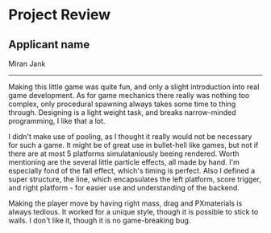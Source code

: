 # Project Review

## Applicant name

Miran Jank

---

<!-- Your review goes here -->
Making this little game was quite fun, and only a slight introduction into real game development. As for game mechanics there really was nothing too complex, only procedural spawning always takes some time to thing through. Designing is a light weight task, and breaks narrow-minded programming, I like that a lot.

<!-- Explain why you did the things that way or any snippet that is word mentioning -->
I didn't make use of pooling, as I thought it really would not be necessary for such a game. It might be of great use in bullet-hell like games, but not if there are at most 5 platforms simulataniously beeing rendered. Worth mentioning are the several little particle effects, all made by hand. I'm especially fond of the fall effect, which's timing is perfect. Also I defined a super structure, the line, which encapsulates the left platform, score trigger, and right platform - for easier use and understanding of the backend.

<!-- If you had any issue and how you resolved them -->
Making the player move by having right mass, drag and PXmaterials is always tedious. It worked for a unique style, though it is possible to stick to walls. I don't like it, though it is no game-breaking bug.
